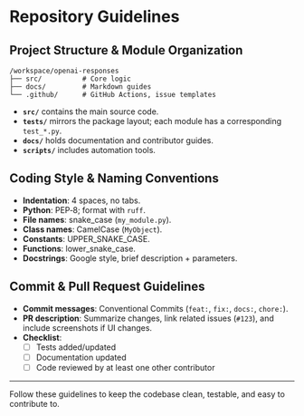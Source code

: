 # Repository Guidelines

## Project Structure & Module Organization

```
/workspace/openai-responses
├── src/          # Core logic
├── docs/         # Markdown guides
└── .github/      # GitHub Actions, issue templates
```

- **`src/`** contains the main source code.
- **`tests/`** mirrors the package layout; each module has a corresponding `test_*.py`.
- **`docs/`** holds documentation and contributor guides.
- **`scripts/`** includes automation tools.

## Coding Style & Naming Conventions

- **Indentation**: 4 spaces, no tabs.
- **Python**: PEP‑8; format with `ruff`.
- **File names**: snake_case (`my_module.py`).
- **Class names**: CamelCase (`MyObject`).
- **Constants**: UPPER_SNAKE_CASE.
- **Functions**: lower_snake_case.
- **Docstrings**: Google style, brief description + parameters.

## Commit & Pull Request Guidelines

- **Commit messages**: Conventional Commits (`feat:`, `fix:`, `docs:`, `chore:`).
- **PR description**: Summarize changes, link related issues (`#123`), and include screenshots if UI changes.
- **Checklist**:
  - [ ] Tests added/updated
  - [ ] Documentation updated
  - [ ] Code reviewed by at least one other contributor

______________________________________________________________________

Follow these guidelines to keep the codebase clean, testable, and easy to contribute to.
